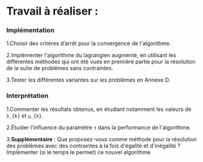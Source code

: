
# Travail à réaliser :

### Implémentation
1.Choisir des critères d’arrêt pour la convergence de l'algorithme.

2.Implémenter l'algorithme du lagrangien augmenté, en utilisant les différentes méthodes
qui ont été vues en première partie pour la résolution de la suite de problémes sans
contraintes.
 
3.Tester les différentes variantes sur les problèmes en Annexe D.
 
 ### Interprétation
 1.Commenter les résultats obtenus, en étudiant notamment les valeurs de ```λ_{k}``` et ```μ_{k}```.
 
 2.Étudier l'influence du paramètre ```τ``` dans la performance de l'algorithme.
 
 3.**Supplémentaire** : 
      Que proposez-vous comme méthode pour la résolution des problèmes avec
      des contraintes à la fois d'égalité et d'inégalité ? Implémenter (si le temps le permet)
      ce nouvel algorithme
